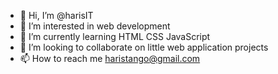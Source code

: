 - 👋 Hi, I’m @harisIT
- 👀 I’m interested in web development
- 🌱 I’m currently learning HTML CSS JavaScript
- 💞️ I’m looking to collaborate on little web application projects
- 📫 How to reach me haristango@gmail.com

<!---
harisIT/harisIT is a ✨ special ✨ repository because its `README.md` (this file) appears on your GitHub profile.
You can click the Preview link to take a look at your changes.
--->

